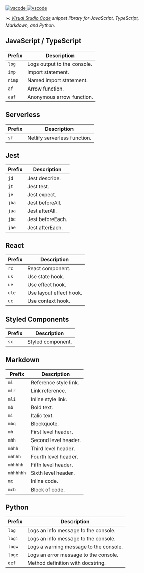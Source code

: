 <a href="https://marketplace.visualstudio.com/items?itemName=bradgarropy.bg-snippets">
    <img alt="vscode" src="https://img.shields.io/visual-studio-marketplace/v/bradgarropy.bg-snippets?style=flat-square">
</a>

<a href="https://marketplace.visualstudio.com/items?itemName=bradgarropy.bg-snippets">
    <img alt="vscode" src="https://img.shields.io/visual-studio-marketplace/i/bradgarropy.bg-snippets?style=flat-square">
</a>

✂️ _[Visual Studio Code][vscode] snippet library for JavaScript, TypeScript, Markdown, and Python._

## JavaScript / TypeScript

| Prefix | Description                 |
| ------ | --------------------------- |
| `log`  | Logs output to the console. |
| `imp`  | Import statement.           |
| `nimp` | Named import statement.     |
| `af`   | Arrow function.             |
| `aaf`  | Anonymous arrow function.   |

## Serverless

| Prefix | Description                  |
| ------ | ---------------------------- |
| `sf`   | Netlify serverless function. |

## Jest

| Prefix | Description      |
| ------ | ---------------- |
| `jd`   | Jest describe.   |
| `jt`   | Jest test.       |
| `je`   | Jest expect.     |
| `jba`  | Jest beforeAll.  |
| `jaa`  | Jest afterAll.   |
| `jbe`  | Jest beforeEach. |
| `jae`  | Jest afterEach.  |

## React

| Prefix | Description             |
| ------ | ----------------------- |
| `rc`   | React component.        |
| `us`   | Use state hook.         |
| `ue`   | Use effect hook.        |
| `ule`  | Use layout effect hook. |
| `uc`   | Use context hook.       |

## Styled Components

| Prefix | Description       |
| ------ | ----------------- |
| `sc`   | Styled component. |

## Markdown

| Prefix    | Description           |
| --------- | --------------------- |
| `ml`      | Reference style link. |
| `mlr`     | Link reference.       |
| `mli`     | Inline style link.    |
| `mb`      | Bold text.            |
| `mi`      | Italic text.          |
| `mbq`     | Blockquote.           |
| `mh`      | First level header.   |
| `mhh`     | Second level header.  |
| `mhhh`    | Third level header.   |
| `mhhhh`   | Fourth level header.  |
| `mhhhhh`  | Fifth level header.   |
| `mhhhhhh` | Sixth level header.   |
| `mc`      | Inline code.          |
| `mcb`     | Block of code.        |

## Python

| Prefix | Description                            |
| ------ | -------------------------------------- |
| `log`  | Logs an info message to the console.   |
| `logi` | Logs an info message to the console.   |
| `logw` | Logs a warning message to the console. |
| `loge` | Logs an error message to the console.  |
| `def`  | Method definition with docstring.      |

[vscode]: https://code.visualstudio.com
